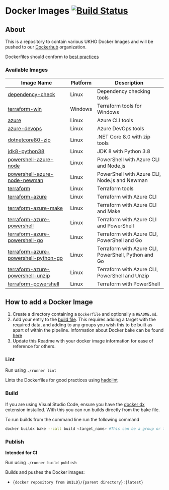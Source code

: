 # Docker Images [![Build Status](https://ukhogov.visualstudio.com/Pipelines/_apis/build/status/UKHO.dockerimages?branchName=master)](https://ukhogov.visualstudio.com/Pipelines/_build?definitionId=125)

## About

This is a repository to contain various UKHO Docker Images and will be pushed to our [Dockerhub](https://hub.docker.com/u/ukhydrographicoffice) organization.

Dockerfiles should conform to [best practices](https://docs.docker.com/develop/develop-images/dockerfile_best-practices/)

### Available Images

| Image Name                                                                                      | Platform | Description                  |
|-------------------------------------------------------------------------------------------------|----------|------------------------------|
| [dependency-check](./dependency-check/Dockerfile)                                               | Linux    | Dependency checking tools    |
| [terraform-win](/win/terraform/Dockerfile)                                                      | Windows  | Terraform tools for Windows  |
| [azure](./linux/azure/Dockerfile)                                                               | Linux    | Azure CLI tools              |
| [azure-devops](./linux/azure-devops/Dockerfile)                                                 | Linux    | Azure DevOps tools           |
| [dotnetcore80-zip](./linux/dotnetcore80-zip/Dockerfile)                                         | Linux    | .NET Core 8.0 with zip tools |
| [jdk8-python38](./linux/jdk8-python38/Dockerfile)                                               | Linux    | JDK 8 with Python 3.8        |
| [powershell-azure-node](./linux/powershell-azure-node/Dockerfile)                               | Linux    | PowerShell with Azure CLI and Node.js |
| [powershell-azure-node-newman](./linux/[powershell-azure-node-newman/Dockerfile)                | Linux    | PowerShell with Azure CLI, Node.js and Newman |
| [terraform](./linux/terraform/Dockerfile)                                                       | Linux    | Terraform tools |
| [terraform-azure](./linux/terraform-azure/Dockerfile)                                           | Linux    | Terraform with Azure CLI |
| [terraform-azure-make](./linux/terraform-azure-make/Dockerfile)                                 | Linux    | Terraform with Azure CLI and Make |
| [terraform-azure-powershell](./linux/terraform-azure-powershell/Dockerfile)                     | Linux    | Terraform with Azure CLI and PowerShell |
| [terraform-azure-powershell-go](./linux/terraform-azure-powershell-go/Dockerfile)               | Linux    | Terraform with Azure CLI, PowerShell and Go |
| [terraform-azure-powershell-python-go](./linux/terraform-azure-powershell-python-go/Dockerfile) | Linux    | Terraform with Azure CLI, PowerShell, Python and Go |
| [terraform-azure-powershell-unzip](./linux/terraform-azure-powershell-unzip/Dockerfile)         | Linux    | Terraform with Azure CLI, PowerShell and Unzip |
| [terraform-powershell](./linux/terraform-powershell/Dockerfile)                                 | Linux    | Terraform with PowerShell |

## How to add a Docker Image

1. Create a directory containing a `Dockerfile` and optionally a `README.md`.
2. Add your entry to the [build file](./docker-bake.hcl). This requires adding a target with the required data, and adding to any groups you wish this to be built as apart of within the pipeline. Information about Docker bake can be found [here](https://docs.docker.com/build/bake/reference/#syntax)
3. Update this Readme with your docker image information for ease of reference for others. 

### Lint

Run using `./runner lint`

Lints the Dockerfiles for good practices using [hadolint](https://github.com/hadolint/hadolint)

### Build

If you are using Visual Studio Code, ensure you have the [docker dx](https://marketplace.visualstudio.com/items/?itemName=docker.docker) extension installed. With this you can run builds directly from the bake file.

To run builds from the command line run the following command

```sh
docker buildx bake --call build <target_name> #This can be a group or target name depending on what you want to build  
```

### Publish

__Intended for CI__

Run using `./runner build publish`

Builds and pushes the Docker images:
- `{docker repository from BUILD}/{parent directory}:{latest}`
